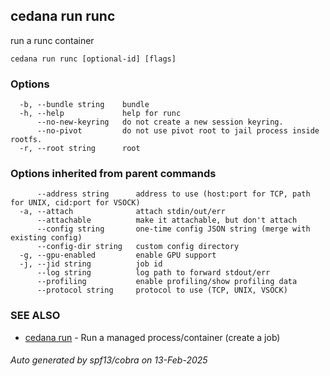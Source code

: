 ## cedana run runc

run a runc container

```
cedana run runc [optional-id] [flags]
```

### Options

```
  -b, --bundle string    bundle
  -h, --help             help for runc
      --no-new-keyring   do not create a new session keyring.
      --no-pivot         do not use pivot root to jail process inside rootfs.
  -r, --root string      root
```

### Options inherited from parent commands

```
      --address string      address to use (host:port for TCP, path for UNIX, cid:port for VSOCK)
  -a, --attach              attach stdin/out/err
      --attachable          make it attachable, but don't attach
      --config string       one-time config JSON string (merge with existing config)
      --config-dir string   custom config directory
  -g, --gpu-enabled         enable GPU support
  -j, --jid string          job id
      --log string          log path to forward stdout/err
      --profiling           enable profiling/show profiling data
      --protocol string     protocol to use (TCP, UNIX, VSOCK)
```

### SEE ALSO

* [cedana run](cedana_run.md)	 - Run a managed process/container (create a job)

###### Auto generated by spf13/cobra on 13-Feb-2025
